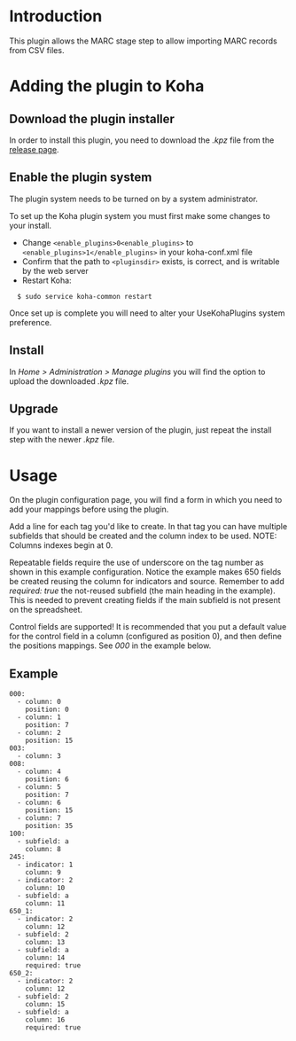 # Introduction

This plugin allows the MARC stage step to allow importing MARC records from CSV files.

# Adding the plugin to Koha

## Download the plugin installer

In order to install this plugin, you need to download the _.kpz_ file from the [release page](https://github.com/bywatersolutions/koha-plugin-csv2marc/releases).

## Enable the plugin system

The plugin system needs to be turned on by a system administrator.

To set up the Koha plugin system you must first make some changes to your install.

* Change `<enable_plugins>0<enable_plugins>` to `<enable_plugins>1</enable_plugins>` in your koha-conf.xml file
* Confirm that the path to `<pluginsdir>` exists, is correct, and is writable by the web server
* Restart Koha:

```
  $ sudo service koha-common restart
```

Once set up is complete you will need to alter your UseKohaPlugins system preference.

## Install

In _Home > Administration > Manage plugins_ you will find the option to upload the downloaded _.kpz_ file.

## Upgrade

If you want to install a newer version of the plugin, just repeat the install step with the newer _.kpz_ file.

# Usage

On the plugin configuration page, you will find a form in which you need to add your mappings before using the plugin.

Add a line for each tag you'd like to create. In that tag you can have multiple subfields that should be created and the column index to be used.
NOTE: Columns indexes begin at 0.

Repeatable fields require the use of underscore on the tag number as shown in this example configuration. Notice the example makes 650 fields be created reusing the column for indicators and source. Remember to add _required: true_ the not-reused subfield (the main heading in the example). This is needed to prevent creating fields if the main subfield is not present on the spreadsheet.

Control fields are supported! It is recommended that you put a default value for the control field in a column (configured as position 0), and then define the positions mappings. See _000_ in the example below.

## Example

```
000:
  - column: 0
    position: 0
  - column: 1
    position: 7
  - column: 2
    position: 15
003:
  - column: 3
008:
  - column: 4
    position: 6
  - column: 5
    position: 7
  - column: 6
    position: 15
  - column: 7
    position: 35
100:
  - subfield: a
    column: 8
245:
  - indicator: 1
    column: 9
  - indicator: 2
    column: 10
  - subfield: a
    column: 11
650_1:
  - indicator: 2
    column: 12
  - subfield: 2
    column: 13
  - subfield: a
    column: 14
    required: true
650_2:
  - indicator: 2
    column: 12
  - subfield: 2
    column: 15
  - subfield: a
    column: 16
    required: true
```
